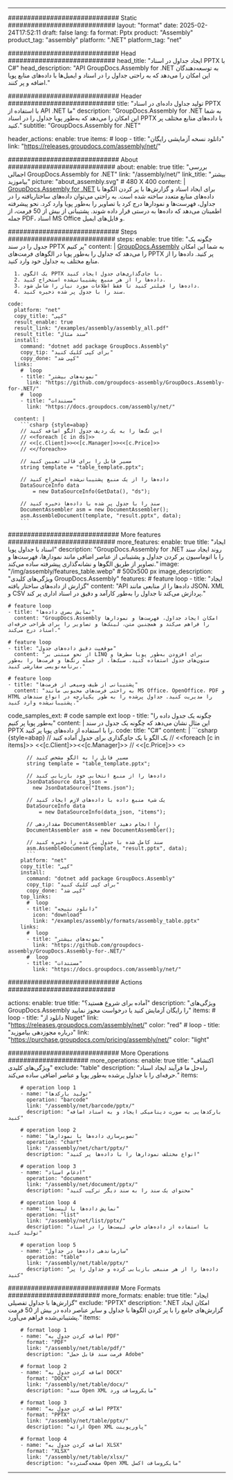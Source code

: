 



---
############################# Static ############################
layout: "format"
date:  2025-02-24T17:52:11
draft: false
lang: fa
format: Pptx
product: "Assembly"
product_tag: "assembly"
platform: ".NET"
platform_tag: "net"

############################# Head ############################
head_title: "ایجاد جداول در اسناد PPTX با C#"
head_description: "API GroupDocs.Assembly for .NET به توسعه‌دهندگان این امکان را می‌دهد که به راحتی جداول را در اسناد و ایمیل‌ها با داده‌های منابع پویا اضافه و پر کنند."

############################# Header ############################
title: "تولید جداول داده‌ای در اسناد PPTX با استفاده از API .NET ما" 
description: "GroupDocs.Assembly for .NET به شما این امکان را می‌دهد که به‌طور پویا جداول را در اسناد PPTX با داده‌های منابع مختلف پر کنید."
subtitle: "GroupDocs.Assembly for .NET" 

header_actions:
  enable: true
  items:
    #  loop
    - title: "دانلود نسخه آزمایشی رایگان"
      link: "https://releases.groupdocs.com/assembly/net/"
      
############################# About ############################
about:
    enable: true
    title: "بررسی اجمالی GroupDocs.Assembly for .NET"
    link: "/assembly/net/"
    link_title: "بیشتر بیاموزید"
    picture: "about_assembly.svg" # 480 X 400
    content: |
       [GroupDocs.Assembly for .NET](/assembly/net/) برای ایجاد اسناد و گزارش‌ها با پر کردن الگوها با داده‌های منابع متعدد ساخته شده است. به راحتی می‌توان داده‌های ساختاریافته را در جداول، فهرست‌ها و نمودارها درج کرد یا تصاویر را به‌طور پویا وارد کرد. نحو پیشرفته اطمینان می‌دهد که داده‌ها به درستی قرار داده شوند. پشتیبانی از بیش از 50 فرمت، از جمله PDF، اسناد MS Office و فایل‌های ایمیل.

############################# Steps ############################
steps:
    enable: true
    title: "چگونه یک جدول را در سند PPTX پر کنیم"
    content: |
      [GroupDocs.Assembly](/assembly/net/) به شما این امکان را می‌دهد که جداول را به‌طور پویا در الگوهای فرمت‌های PPTX پر کنید. داده‌ها را از منابع مختلف به جداول خود وارد کنید.
      
      1. یک الگوی PPTX با جای‌گذاری‌های جدول ایجاد کنید.
      2. داده‌ها را از هر منبع پشتیبانی‌شده استخراج کنید.
      3. داده‌ها را فیلتر کنید تا فقط اطلاعات مورد نیاز را شامل شود.
      4. سند را با جدول پر شده ذخیره کنید.
   
    code:
      platform: "net"
      copy_title: "کپی"
      result_enable: true
      result_link: "/examples/assembly/assembly_all.pdf"
      result_title: "سند مثال"
      install:
        command: "dotnet add package GroupDocs.Assembly"
        copy_tip: "برای کپی کلیک کنید"
        copy_done: "کپی شد"
      links:
        #  loop
        - title: "نمونه‌های بیشتر"
          link: "https://github.com/groupdocs-assembly/GroupDocs.Assembly-for-.NET/"
        #  loop
        - title: "مستندات"
          link: "https://docs.groupdocs.com/assembly/net/"
          
      content: |
        ```csharp {style=abap}
        // این تگ‌ها را به یک ردیف جدول الگو اضافه کنید
        // <<foreach [c in ds]>>
        // <<[c.Client]>><<[c.Manager]>><<[c.Price]>>
        // <</foreach>>

        // مسیر فایل را برای قالب تعیین کنید
        string template = "table_template.pptx";

        // داده‌ها را از یک منبع پشتیبانی‌شده استخراج کنید
        DataSourceInfo data 
            = new DataSourceInfo(GetData(), "ds");

        // سند را با جدول پر شده با داده‌ها ذخیره کنید
        DocumentAssembler asm = new DocumentAssembler();
        asm.AssembleDocument(template, "result.pptx", data);
        ```            

############################# More features ############################
more_features:
  enable: true
  title: "ایجاد اسناد با جداول پویا"
  description: "GroupDocs.Assembly for .NET روند ایجاد سند را با اتوماسیون پر کردن جداول و پشتیبانی از عناصر اضافی مانند نمودارها، فهرست‌ها و تصاویر از طریق الگوها و نشانه‌گذاری پیشرفته ساده می‌کند."
  image: "/img/assembly/features_table.webp" # 500x500 px
  image_description: "ویژگی‌های کلیدی GroupDocs.Assembly"
  features:
    # feature loop
    - title: "ایجاد گزارش از داده‌های ساختار یافته"
      content: "API داده‌ها را از منابعی مانند JSON، XML و CSV پردازش می‌کند تا جداول را به‌طور کارآمد و دقیق در اسناد اداری پر کند."

    # feature loop
    - title: "نمایش بصری داده‌ها"
      content: "GroupDocs.Assembly امکان ایجاد جداول، فهرست‌ها و نمودارها را فراهم می‌کند و همچنین متن، لینک‌ها و تصاویر را برای طراحی حرفه‌ای اسناد درج می‌کند."

    # feature loop
    - title: "موقعیت دقیق داده‌های جدول"
      content: "از نحو مبتنی بر LINQ برای افزودن به‌طور پویا سطرها و ستون‌های جدول استفاده کنید. سبک‌ها، از جمله رنگ‌ها و فرمت‌ها را به‌طور برنامه‌نویسی سفارشی کنید."

    # feature loop
    - title: "پشتیبانی از طیف وسیعی از فرمت‌ها"
      content: "به راحتی فرمت‌های محبوبی مانند MS Office، OpenOffice، PDF و HTML را مدیریت کنید. جداول پرشده را به طور یکپارچه در انواع سندهای پشتیبانی‌شده وارد کنید."
      
  code_samples_ext:
    # code sample ext loop
    - title: "چگونه یک جدول داده را به‌طور پویا پر کنیم"
      content: |
        این مثال نشان می‌دهد که چگونه یک جدول در سند PPTX را با استفاده از داده‌های پویا پر کنید.
      code:
        title: "C#"
        content: |
          ```csharp {style=abap}
          // یک الگو با یک جای‌گذاری برای جدول آماده کنید
          // <<foreach [c in items]>> <<[c.Client]>><<[c.Manager]>>
          // <<[c.Price]>> <</foreach>>

          // مسیر فایل را به الگو مشخص کنید
          string template = "table_template.pptx";

          // داده‌ها را از منبع انتخابی خود بازیابی کنید
          JsonDataSource data_json = 
            new JsonDataSource("Items.json");

          // یک شیء منبع داده با داده‌های لازم ایجاد کنید
          DataSourceInfo data 
              = new DataSourceInfo(data_json, "items");

          // مقداردهی DocumentAssembler را انجام دهید
          DocumentAssembler asm = new DocumentAssembler();

          // سند کامل شده با جدول پر شده را ذخیره کنید
          asm.AssembleDocument(template, "result.pptx", data);
          ```
        platform: "net"
        copy_title: "کپی"
        install:
          command: "dotnet add package GroupDocs.Assembly"
          copy_tip: "برای کپی کلیک کنید"
          copy_done: "کپی شد"
        top_links:
          #  loop
          - title: "دانلود نتیجه"
            icon: "download"
            link: "/examples/assembly/formats/assembly_table.pptx"
        links:
          #  loop
          - title: "نمونه‌های بیشتر"
            link: "https://github.com/groupdocs-assembly/GroupDocs.Assembly-for-.NET/"
          #  loop
          - title: "مستندات"
            link: "https://docs.groupdocs.com/assembly/net/"
            

            


############################# Actions ############################

actions:
  enable: true
  title: "آماده برای شروع هستید؟"
  description: "ویژگی‌های GroupDocs.Assembly را رایگان آزمایش کنید یا درخواست مجوز نمایید"
  items:
    #  loop
    - title: "دانلود از Nuget"
      link: "https://releases.groupdocs.com/assembly/net/"
      color: "red"
        #  loop
    - title: "درباره مجوزدهی بیاموزید"
      link: "https://purchase.groupdocs.com/pricing/assembly/net/"
      color: "light"


############################# More Operations #####################
more_operations:
    enable: true
    title: "اکتشاف ویژگی‌های کلیدی"
    exclude: "table"
    description: "راه‌حل ما فرآیند ایجاد اسناد حرفه‌ای را با جداول پرشده به‌طور پویا و عناصر اضافی ساده می‌کند."
    items: 
          
        # operation loop 1
        - name: "تولید بارکدها"
          operation: "barcode"
          link: "/assembly/net/barcode/pptx/"
          description: "بارکدهایی به صورت دینامیکی ایجاد و به اسناد اضافه کنید"

        # operation loop 2
        - name: "تصویرسازی داده‌ها با نمودارها"
          operation: "chart"
          link: "/assembly/net/chart/pptx/"
          description: "انواع مختلف نمودارها را با داده‌ها پر کنید"

        # operation loop 3
        - name: "ادغام اسناد"
          operation: "document"
          link: "/assembly/net/document/pptx/"
          description: "محتوای یک سند را به سند دیگر ترکیب کنید"

        # operation loop 4
        - name: "نمایش داده‌ها با لیست‌ها"
          operation: "list"
          link: "/assembly/net/list/pptx/"
          description: "با استفاده از داده‌های خاص، لیست‌ها را در اسناد تولید کنید"

        # operation loop 5
        - name: "سازماندهی داده‌ها در جداول"
          operation: "table"
          link: "/assembly/net/table/pptx/"
          description: "داده‌ها را از هر منبعی بازیابی کرده و جداول را پر کنید"
         
          
############################# More Formats ########################
more_formats:
    enable: true
    title: "ایجاد گزارش‌ها با جداول تفصیلی"
    exclude: "PPTX"
    description: ".NET امکان ایجاد گزارش‌های جامع را با پر کردن الگوها با جداول و سایر عناصر داده در بیش از 50 فرمت پشتیبانی‌شده فراهم می‌آورد."
    items: 
          
        # format loop 1
        - name: "اضافه کردن جدول به PDF"
          format: "PDF"
          link: "/assembly/net/table/pdf/"
          description: "فرمت سند قابل حمل Adobe"
          
        # format loop 2
        - name: "اضافه کردن جدول به DOCX"
          format: "DOCX"
          link: "/assembly/net/table/docx/"
          description: "سند Open XML مایکروسافت ورد"
          
        # format loop 3
        - name: "اضافه کردن جدول به PPTX"
          format: "PPTX"
          link: "/assembly/net/table/pptx/"
          description: "ارائه Open XML پاورپوینت"
          
        # format loop 4
        - name: "اضافه کردن جدول به XLSX"
          format: "XLSX"
          link: "/assembly/net/table/xlsx/"
          description: "صفحه‌گسترده Open XML مایکروسافت اکسل"


          

---